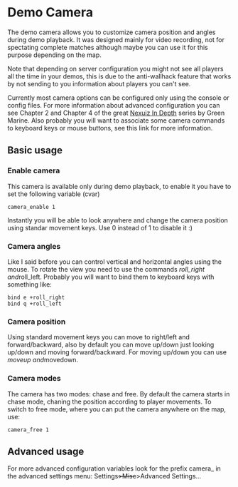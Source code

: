 Demo Camera
===========

The demo camera allows you to customize camera position and angles during demo playback. It was designed mainly for video recording, not for spectating complete matches although maybe you can use it for this purpose depending on the map.

Note that depending on server configuration you might not see all players all the time in your demos, this is due to the anti-wallhack feature that works by not sending to you information about players you can't see.

Currently most camera options can be configured only using the console or config files. For more information about advanced configuration you can see Chapter 2 and Chapter 4 of the great [Nexuiz In Depth](http://www.youtube.com/user/NexuizInDepth) series by Green Marine. Also probably you will want to associate some camera commands to keyboard keys or mouse buttons, see this link for more information.

Basic usage
-----------

### Enable camera

This camera is available only during demo playback, to enable it you have to set the following variable (cvar)

    camera_enable 1

Instantly you will be able to look anywhere and change the camera position using standar movement keys. Use 0 instead of 1 to disable it :)

### Camera angles

Like I said before you can control vertical and horizontal angles using the mouse. To rotate the view you need to use the commands *roll\_right and*roll\_left. Probably you will want to bind them to keyboard keys with something like:

    bind e +roll_right
    bind q +roll_left

### Camera position

Using standard movement keys you can move to right/left and forward/backward, also by default you can move up/down just looking up/down and moving forward/backward.
For moving up/down you can use *moveup and*movedown.

### Camera modes

The camera has two modes: chase and free. By default the camera starts in chase mode, chaning the position according to player movements. To switch to free mode, where you can put the camera anywhere on the map, use:

    camera_free 1

Advanced usage
--------------

For more advanced configuration variables look for the prefix camera\_ in the advanced settings menu: Settings~~\>Misc~~\>Advanced Settings...
